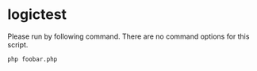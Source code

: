 # logictest
Please run by following command.
There are no command options for this script.

```
php foobar.php
```
